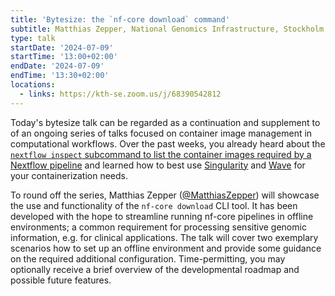 ```yaml
---
title: 'Bytesize: the `nf-core download` command'
subtitle: Matthias Zepper, National Genomics Infrastructure, Stockholm
type: talk
startDate: '2024-07-09'
startTime: '13:00+02:00'
endDate: '2024-07-09'
endTime: '13:30+02:00'
locations:
  - links: https://kth-se.zoom.us/j/68390542812
---
```


Today's bytesize talk can be regarded as a continuation and supplement to of an ongoing series of talks focused on container image management in computational workflows. Over the past weeks, you already heard about the [`nextflow inspect` subcommand to list the container images required by a Nextflow pipeline](https://nf-co.re/events/2024/bytesize_singularity_containers_hpc) and learned how to best use [Singularity](https://nf-co.re/events/2024/bytesize_singularity_containers_hpc) and [Wave](https://nf-co.re/events/2024/bytesize_using_wave) for your containerization needs.

To round off the series, Matthias Zepper ([@MatthiasZepper](https://github.com/MatthiasZepper)) will showcase the use and functionality of the `nf-core download` CLI tool. It has been developed with the hope to streamline running nf-core pipelines in offline environments; a common requirement for processing sensitive genomic information, e.g. for clinical applications. The talk will cover two exemplary scenarios how to set up an offline environment and provide some guidance on the required additional configuration. Time-permitting, you may optionally receive a brief overview of the developmental roadmap and possible future features.
